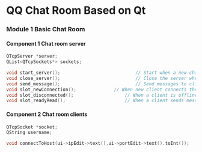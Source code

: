 # QQ Chat Room Based on Qt

### Module 1 Basic Chat Room

#### Component 1 Chat room server

```c++
QTcpServer *server;
QList<QTcpSockets*> sockets;

void start_server();							// Start when a new chat is on
void close_server();							// Close the server when the chat is over
void send_message();							// Send messages to clients
void slot_newConnection();				// When new client connects the server, newConnection() signal
void slot_disconnected();					// When a client is offline, disconnected() signal
void slot_readyRead();						// When a client sends message, readyRead() signal
```

#### Component 2 Chat room clients

```c++
QTcpSocket *socket;
QString username;

void connectToHost(ui->ipEdit->text(),ui->portEdit->text().toInt());	// Connect to the host

```

